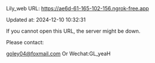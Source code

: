 Lily_web URL: https://ae6d-61-165-102-156.ngrok-free.app

Updated at: 2024-12-10 10:32:31

If you cannot open this URL, the server might be down.

Please contact: 

goley04@foxmail.com Or Wechat:GL_yeaH